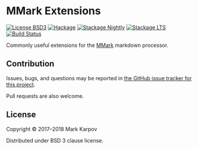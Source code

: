 # MMark Extensions

[![License BSD3](https://img.shields.io/badge/license-BSD3-brightgreen.svg)](http://opensource.org/licenses/BSD-3-Clause)
[![Hackage](https://img.shields.io/hackage/v/mmark-ext.svg?style=flat)](https://hackage.haskell.org/package/mmark-ext)
[![Stackage Nightly](http://stackage.org/package/mmark-ext/badge/nightly)](http://stackage.org/nightly/package/mmark-ext)
[![Stackage LTS](http://stackage.org/package/mmark-ext/badge/lts)](http://stackage.org/lts/package/mmark-ext)
[![Build Status](https://travis-ci.org/mmark-md/mmark-ext.svg?branch=master)](https://travis-ci.org/mmark-md/mmark-ext)

Commonly useful extensions for the
[MMark](https://hackage.haskell.org/package/mmark) markdown processor.

## Contribution

Issues, bugs, and questions may be reported in [the GitHub issue tracker for
this project](https://github.com/mmark-md/mmark-ext/issues).

Pull requests are also welcome.

## License

Copyright © 2017–2018 Mark Karpov

Distributed under BSD 3 clause license.
